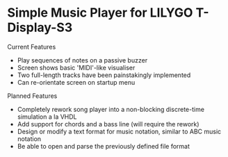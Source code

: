 # Simple Music Player for LILYGO T-Display-S3

Current Features
- Play sequences of notes on a passive buzzer
- Screen shows basic 'MIDI'-like visualiser
- Two full-length tracks have been painstakingly implemented
- Can re-orientate screen on startup menu

Planned Features
- Completely rework song player into a non-blocking discrete-time simulation a la VHDL
- Add support for chords and a bass line (will require the rework)
- Design or modify a text format for music notation, similar to ABC music notation
- Be able to open and parse the previously defined file format
